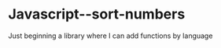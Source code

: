 Javascript--sort-numbers
========================

Just beginning a library where I can add functions by language
